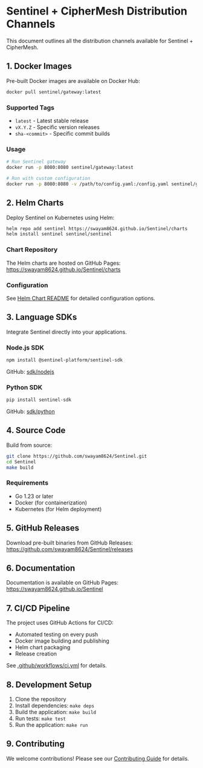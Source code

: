 # Sentinel + CipherMesh Distribution Channels

This document outlines all the distribution channels available for Sentinel + CipherMesh.

## 1. Docker Images

Pre-built Docker images are available on Docker Hub:

```bash
docker pull sentinel/gateway:latest
```

### Supported Tags

- `latest` - Latest stable release
- `vX.Y.Z` - Specific version releases
- `sha-<commit>` - Specific commit builds

### Usage

```bash
# Run Sentinel gateway
docker run -p 8080:8080 sentinel/gateway:latest

# Run with custom configuration
docker run -p 8080:8080 -v /path/to/config.yaml:/config.yaml sentinel/gateway:latest
```

## 2. Helm Charts

Deploy Sentinel on Kubernetes using Helm:

```bash
helm repo add sentinel https://swayam8624.github.io/Sentinel/charts
helm install sentinel sentinel/sentinel
```

### Chart Repository

The Helm charts are hosted on GitHub Pages:
https://swayam8624.github.io/Sentinel/charts

### Configuration

See [Helm Chart README](charts/sentinel/README.md) for detailed configuration options.

## 3. Language SDKs

Integrate Sentinel directly into your applications.

### Node.js SDK

```bash
npm install @sentinel-platform/sentinel-sdk
```

GitHub: [sdk/nodejs](sdk/nodejs)

### Python SDK

```bash
pip install sentinel-sdk
```

GitHub: [sdk/python](sdk/python)

## 4. Source Code

Build from source:

```bash
git clone https://github.com/swayam8624/Sentinel.git
cd Sentinel
make build
```

### Requirements

- Go 1.23 or later
- Docker (for containerization)
- Kubernetes (for Helm deployment)

## 5. GitHub Releases

Download pre-built binaries from GitHub Releases:
https://github.com/swayam8624/Sentinel/releases

## 6. Documentation

Documentation is available on GitHub Pages:
https://swayam8624.github.io/Sentinel

## 7. CI/CD Pipeline

The project uses GitHub Actions for CI/CD:

- Automated testing on every push
- Docker image building and publishing
- Helm chart packaging
- Release creation

See [.github/workflows/ci.yml](.github/workflows/ci.yml) for details.

## 8. Development Setup

1. Clone the repository
2. Install dependencies: `make deps`
3. Build the application: `make build`
4. Run tests: `make test`
5. Run the application: `make run`

## 9. Contributing

We welcome contributions! Please see our [Contributing Guide](CONTRIBUTING.md) for details.